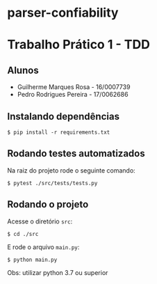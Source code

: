 # parser-confiability

# Trabalho Prático 1 - TDD

## Alunos

- Guilherme Marques Rosa - 16/0007739
- Pedro Rodrigues Pereira - 17/0062686

## Instalando dependências

`$ pip install -r requirements.txt`

## Rodando testes automatizados

Na raiz do projeto rode o seguinte comando:

`$ pytest ./src/tests/tests.py `

## Rodando o projeto

Acesse o diretório `src`:

`$ cd ./src`

E rode o arquivo `main.py`:

`$ python main.py`

Obs: utilizar python 3.7 ou superior